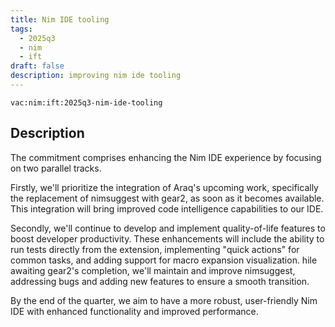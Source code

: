 ```yaml
---
title: Nim IDE tooling
tags:
  - 2025q3
  - nim
  - ift
draft: false
description: improving nim ide tooling
---
```


`vac:nim:ift:2025q3-nim-ide-tooling`

## Description

The commitment comprises enhancing the Nim IDE experience by focusing on two parallel tracks.

Firstly, we'll prioritize the integration of Araq's upcoming work, specifically the replacement of nimsuggest with gear2, as soon as it becomes available.
This integration will bring improved code intelligence capabilities to our IDE.

Secondly, we'll continue to develop and implement quality-of-life features to boost developer productivity.
These enhancements will include the ability to run tests directly from the extension,
implementing "quick actions" for common tasks, and adding support for macro expansion visualization. 
hile awaiting gear2's completion, we'll maintain and improve nimsuggest, addressing bugs and adding new features to ensure a smooth transition.

By the end of the quarter, we aim to have a more robust, user-friendly Nim IDE with enhanced functionality and improved performance.

